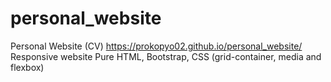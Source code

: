 # personal_website

Personal Website (CV)
https://prokopyo02.github.io/personal_website/
Responsive website
Pure HTML, Bootstrap, CSS (grid-container, media and flexbox)
